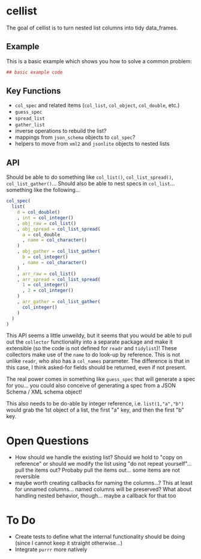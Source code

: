 
<!-- README.md is generated from README.Rmd. Please edit that file -->
cellist
=======

The goal of cellist is to turn nested list columns into tidy data\_frames.

Example
-------

This is a basic example which shows you how to solve a common problem:

``` r
## basic example code
```

Key Functions
-------------

-   `col_spec` and related items (`col_list`, `col_object`, `col_double`, etc.)
-   `guess_spec`
-   `spread_list`
-   `gather_list`
-   inverse operations to rebuild the list?
-   mappings from `json_schema` objects to `col_spec`?
-   helpers to move from `xml2` and `jsonlite` objects to nested lists

API
---

Should be able to do something like `col_list()`, `col_list_spread()`, `col_list_gather()`... Should also be able to nest specs in `col_list`... something like the following...

``` r
col_spec(
  list(
    d = col_double()
    , int = col_integer()
    , obj_raw = col_list()
    , obj_spread = col_list_spread(
      a = col_double
      , name = col_character()
    )
    , obj_gather = col_list_gather(
      b = col_integer()
      , name = col_character()
    )
    , arr_raw = col_list()
    , arr_spread = col_list_spread(
      1 = col_integer()
      , 2 = col_integer()
    )
    , arr_gather = col_list_gather(
      col_integer()
    )
  )
)
```

This API seems a little unweildy, but it seems that you would be able to pull out the `collector` functionality into a separate package and make it extensible (so the code is not defined for `readr` and `tidylist`)! These collectors make use of the `name` to do look-up by reference. This is not unlike `readr`, who also has a `col_names` parameter. The difference is that in this case, I think asked-for fields should be returned, even if not present.

The real power comes in something like `guess_spec` that will generate a spec for you... you could also conceive of generating a spec from a JSON Schema / XML schema object!

This also needs to be do-able by integer reference, i.e. `list(1,"a","b")` would grab the 1st object of a list, the first "a" key, and then the first "b" key.

Open Questions
==============

-   How should we handle the existing list? Should we hold to "copy on reference" or should we modify the list using "do not repeat yourself"... pull the items out? Probaby pull the items out... some items are not reversible
-   maybe worth creating callbacks for naming the columns...? This at least for unnamed columns... named columns will be preserved? What about handling nested behavior, though... maybe a callback for that too

To Do
=====

-   Create tests to define what the internal functionality should be doing (since I cannot keep it straight otherwise...)
-   Integrate `purrr` more natively
